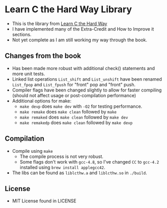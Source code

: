 # Learn C the Hard Way Library #
* This is the library from [Learn C the Hard Way](http://c.learncodethehardway.org/book/)
* I have implemented many of the Extra-Credit and How to Improve it sections.
* Not yet complete as I am still working my way through the book.

## Changes from the book ##
* Has been made more robust with additional check() statements and more unit
  tests.
* Linked list operations `List_shift` and `List_unshift` have been renamed
  `List_fpop` and `List_fpush` for "front" pop and "front" push.
* Compiler flags have been changed slightly to allow for faster compiling
  (should not affect usage or post-compilation performance)
* Additional options for make:
  * `make devp` does `make dev` with `-O2` for testing performance.
  * `make remake` does `make clean` followed by `make`
  * `make remaked` does `make clean` followed by `make dev`
  * `make remakedp` does `make clean` followed by `make devp`

## Compilation ##
* Compile using `make`
  * The compile process is not very robust.
  * Some flags don't work with `gcc-4.8`, so I've changed `CC` to `gcc-4.2`
    installed using `brew install applegcc42`.
* The libs can be found as `liblcthw.a` and `liblcthw.so` in `./build`.

## License ##
* MIT License found in LICENSE
